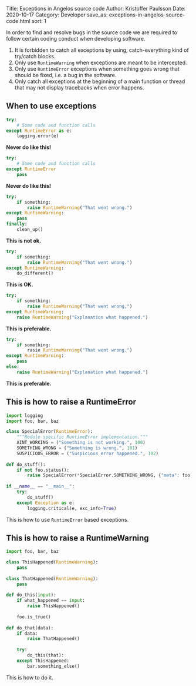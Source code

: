 Title: Exceptions in Angelos source code
Author: Kristoffer Paulsson
Date: 2020-10-17
Category: Developer
save_as: exceptions-in-angelos-source-code.html
sort: 1

In order to find and resolve bugs in the source code we are required to follow certain coding conduct when developing software.

1. It is forbidden to catch all exceptions by using, catch-everything kind of try/catch blocks.
2. Only use `RuntimeWarning` when exceptions are meant to be intercepted.
3. Only use `RuntimeError` exceptions when something goes wrong that should be fixed, i.e. a bug in the software.
4. Only catch all exceptions at the beginning of a main function or thread that may not display tracebacks when error happens.

## When to use exceptions

```python
try:
	# Some code and function calls
except RuntimeError as e:
	logging.error(e)
```

**Never do like this!**

```python
try:
	# Some code and function calls
except RuntimeError
	pass
```

**Never do like this!**

```python
try:
	if something:
		raise RuntimeWarning("That went wrong.")
except RuntimeWarning:
	pass
finally:
	clean_up()
```

**This is not ok.**

```python
try:
	if something:
		raise RuntimeWarning("That went wrong.")
except RuntimeWarning:
	do_different()
```

**This is OK.**

```python
try:
	if something:
		raise RuntimeWarning("That went wrong,")
except RuntimeWarning:
	raise RuntimeWarning("Explanation what happened.")
```

**This is preferable.**

```python
try:
	if something:
		rasie RuntimeWarning("That went wrong.")
except RuntimeWarning:
	pass
else:
	raise RuntimeWarning("Explanation what happened.")
```

**This is preferable.**

## This is how to raise a RuntimeError

```python
import logging
import foo, bar, baz

class SpecialError(RuntimeError):
	"""Module specific RuntimeError implementation."""
	AINT_WORKING = ("Something is not working.", 100)
	SOMETHING_WRONG = ("Something is wrong.", 101)
	SUSPICIOUS_ERROR = ("Suspicious error happened.", 102)
	
def do_stuff():
	if not foo.status():
		raise SpecialError(*SpecialError.SOMETHING_WRONG, {"meta": foo.info})
		
if __name__ == "__main__":
	try:
		do_stuff()
	except Exception as e:
		logging.critical(e, exc_info=True)
```

This is how to use `RuntimeError` based exceptions.

## This is how to raise a RuntimeWarning

```python
import foo, bar, baz

class ThisHappened(RuntimeWarning):
	pass
	
class ThatHappened(RuntimeWarning):
	pass
	
def do_this(input):
	if what_happened == input:
		raise ThisHappened()
	
	foo.is_true()
	
def do_that(data):
	if data:
		raise ThatHappened()
		
	try:
		do_this(that):
	except ThisHappened:
		bar.something_else()

```

This is how to do it.